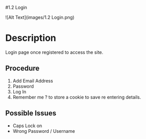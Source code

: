 

#1.2 Login




![Alt Text](images/1.2 Login.png)


# Description

Login page once registered to access the site.
##  Procedure

1. Add Email Address
2. Password
3. Log In
4. Remember me ? to store a cookie to save re entering details.

  

## Possible Issues

- Caps Lock on
- Wrong Password / Username

